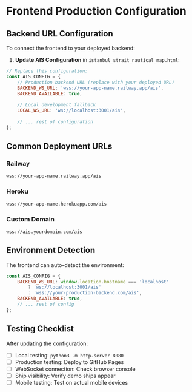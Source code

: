 # Frontend Production Configuration

## Backend URL Configuration

To connect the frontend to your deployed backend:

1. **Update AIS Configuration** in `istanbul_strait_nautical_map.html`:

```javascript
// Replace this configuration:
const AIS_CONFIG = {
    // Production backend URL (replace with your deployed URL)
    BACKEND_WS_URL: 'wss://your-app-name.railway.app/ais',
    BACKEND_AVAILABLE: true,
    
    // Local development fallback
    LOCAL_WS_URL: 'ws://localhost:3001/ais',
    
    // ... rest of configuration
};
```

## Common Deployment URLs

### Railway
```
wss://your-app-name.railway.app/ais
```

### Heroku  
```
wss://your-app-name.herokuapp.com/ais
```

### Custom Domain
```
wss://ais.yourdomain.com/ais
```

## Environment Detection

The frontend can auto-detect the environment:

```javascript
const AIS_CONFIG = {
    BACKEND_WS_URL: window.location.hostname === 'localhost' 
        ? 'ws://localhost:3001/ais'
        : 'wss://your-production-backend.com/ais',
    BACKEND_AVAILABLE: true,
    // ... rest of config
};
```

## Testing Checklist

After updating the configuration:

- [ ] Local testing: `python3 -m http.server 8080`
- [ ] Production testing: Deploy to GitHub Pages
- [ ] WebSocket connection: Check browser console
- [ ] Ship visibility: Verify demo ships appear
- [ ] Mobile testing: Test on actual mobile devices